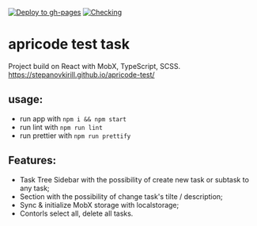 [![Deploy to gh-pages](https://github.com/StepanovKirill/apricode-test/actions/workflows/deploy-to-gh-pages.yml/badge.svg)](https://github.com/StepanovKirill/apricode-test/actions/workflows/deploy-to-gh-pages.yml) [![Checking](https://github.com/StepanovKirill/apricode-test/actions/workflows/checking.yml/badge.svg)](https://github.com/StepanovKirill/apricode-test/actions/workflows/checking.yml)
# apricode test task
Project build on React with MobX, TypeScript, SCSS.
https://stepanovkirill.github.io/apricode-test/

## usage:
 - run app with `npm i && npm start`
 - run lint with `npm run lint`
 - run prettier with `npm run prettify`

## Features:
- Task Tree Sidebar with the possibility of create new task or subtask to any task;
- Section with the possibility of change task's tilte / description;
- Sync & initialize MobX storage with localstorage;
- Contorls select all, delete all tasks.
